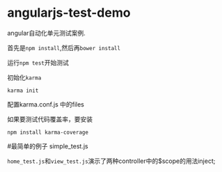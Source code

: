 # angularjs-test-demo
angular自动化单元测试案例.

首先是`npm install`,然后再`bower install`

运行`npm test`开始测试

初始化`karma`

	karma init

配置karma.conf.js 中的files

如果要测试代码覆盖率，要安装

	npm install karma-coverage


#最简单的例子
simple_test.js

`home_test.js`和`view_test.js`演示了两种controller中的$scope的用法inject;
